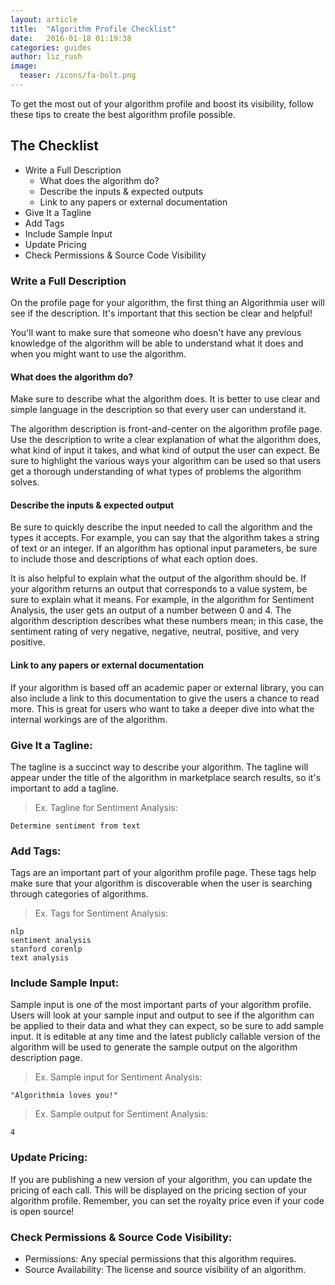 ```yaml
---
layout: article
title:  "Algorithm Profile Checklist"
date:   2016-01-18 01:19:38
categories: guides 
author: liz_rush
image:
  teaser: /icons/fa-bolt.png
---
```


To get the most out of your algorithm profile and boost its visibility, follow these tips to create the best algorithm profile possible.

## The Checklist

* Write a Full Description
  * What does the algorithm do?
  * Describe the inputs & expected outputs
  * Link to any papers or external documentation
* Give It a Tagline 
* Add Tags
* Include Sample Input
* Update Pricing
* Check Permissions & Source Code Visibility


### Write a Full Description

On the profile page for your algorithm, the first thing an Algorithmia user will see if the description. It's important that this section be clear and helpful!

You'll want to make sure that someone who doesn't have any previous knowledge of the algorithm will be able to understand what it does and when you might want to use the algorithm.

#### What does the algorithm do?

Make sure to describe what the algorithm does. It is better to use clear and simple language in the description so that every user can understand it. 

The algorithm description is front-and-center on the algorithm profile page. Use the description to write a clear explanation of what the algorithm does, what kind of input it takes, and what kind of output the user can expect. Be sure to highlight the various ways your algorithm can be used so that users get a thorough understanding of what types of problems the algorithm solves.

#### Describe the inputs & expected output

Be sure to quickly describe the input needed to call the algorithm and the types it accepts. For example, you can say that the algorithm takes a string of text or an integer. If an algorithm has optional input parameters, be sure to include those and descriptions of what each option does.

It is also helpful to explain what the output of the algorithm should be. If your algorithm returns an output that corresponds to a value system, be sure to explain what it means. For example, in the algorithm for Sentiment Analysis, the user gets an output of a number between 0 and 4. The algorithm description describes what these numbers mean; in this case, the sentiment rating of very negative, negative, neutral, positive, and very positive. 

#### Link to any papers or external documentation

If your algorithm is based off an academic paper or external library, you can also include a link to this documentation to give the users a chance to read more. This is great for users who want to take a deeper dive into what the internal workings are of the algorithm.

### Give It a Tagline:

The tagline is a succinct way to describe your algorithm. The tagline will appear under the title of the algorithm in marketplace search results, so it's important to add a tagline. 

> Ex. Tagline for Sentiment Analysis:

```
Determine sentiment from text
```

### Add Tags:

Tags are an important part of your algorithm profile page. These tags help make sure that your algorithm is discoverable when the user is searching through categories of algorithms. 

> Ex. Tags for Sentiment Analysis:

```
nlp
sentiment analysis
stanford corenlp
text analysis
```

### Include Sample Input:

Sample input is one of the most important parts of your algorithm profile. Users will look at your sample input and output to see if the algorithm can be applied to their data and what they can expect, so be sure to add sample input. It is editable at any time and the latest publicly callable version of the algorithm will be used to generate the sample output on the algorithm description page.

> Ex. Sample input for Sentiment Analysis:

```
"Algorithmia loves you!"
```

> Ex. Sample output for Sentiment Analysis:

```
4
```

### Update Pricing:

If you are publishing a new version of your algorithm, you can update the pricing of each call. This will be displayed on the pricing section of your algorithm profile. Remember, you can set the royalty price even if your code is open source!

### Check Permissions & Source Code Visibility:

* Permissions: Any special permissions that this algorithm requires. 
* Source Availability: The license and source visibility of an algorithm. 
